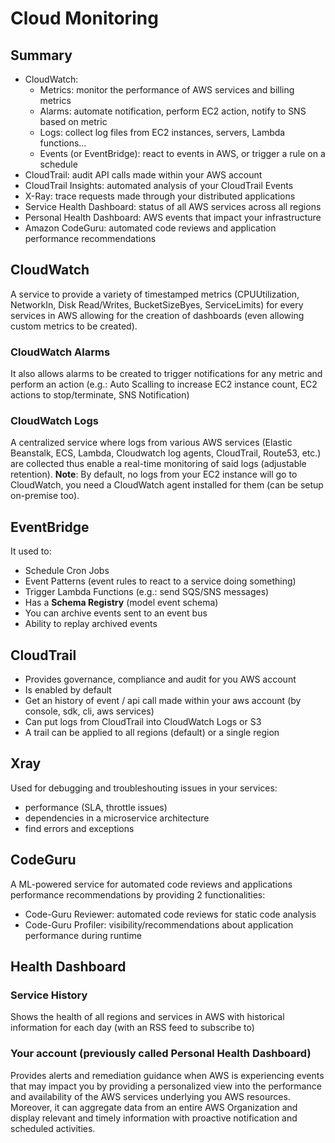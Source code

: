 # Cloud Monitoring

## Summary

- CloudWatch:
  - Metrics: monitor the performance of AWS services and billing metrics
  - Alarms: automate notification, perform EC2 action, notify to SNS based on metric
  - Logs: collect log files from EC2 instances, servers, Lambda functions…
  - Events (or EventBridge): react to events in AWS, or trigger a rule on a schedule
- CloudTrail: audit API calls made within your AWS account
- CloudTrail Insights: automated analysis of your CloudTrail Events
- X-Ray: trace requests made through your distributed applications
- Service Health Dashboard: status of all AWS services across all regions
- Personal Health Dashboard: AWS events that impact your infrastructure
- Amazon CodeGuru: automated code reviews and application performance recommendations

## CloudWatch

A service to provide a variety of timestamped metrics (CPUUtilization, NetworkIn, Disk Read/Writes, BucketSizeByes, ServiceLimits) for every services in AWS allowing for the creation of dashboards (even allowing custom metrics to be created).


### CloudWatch Alarms
It also allows alarms to be created to trigger notifications for any metric and perform an action (e.g.: Auto Scalling to increase EC2 instance count, EC2 actions to stop/terminate, SNS Notification)

### CloudWatch Logs

A centralized service where logs from various AWS services (Elastic Beanstalk, ECS, Lambda, Cloudwatch log agents, CloudTrail, Route53, etc.) are collected thus enable a real-time monitoring of said logs (adjustable retention).
**Note**: By default, no logs from your EC2 instance will go to CloudWatch, you need a CloudWatch agent installed for them (can be setup on-premise too).


## EventBridge

It used to:
- Schedule Cron Jobs
- Event Patterns (event rules to react to a service doing something)
- Trigger Lambda Functions (e.g.: send SQS/SNS messages)
- Has a **Schema Registry** (model event schema)
- You can archive events sent to an event bus
- Ability to replay archived events

## CloudTrail

- Provides governance, compliance and audit for you AWS account
- Is enabled by default
- Get an history of event / api call made within your aws account (by console, sdk, cli, aws services)
- Can put logs from CloudTrail into CloudWatch Logs or S3
- A trail can be applied to all regions (default) or a single region

## Xray

Used for debugging and troubleshouting issues in your services:
- performance (SLA, throttle issues)
- dependencies in a microservice architecture
- find errors and exceptions

## CodeGuru

A ML-powered service for automated code reviews and applications performance recommendations by providing 2 functionalities:
- Code-Guru Reviewer: automated code reviews for static code analysis
- Code-Guru Profiler: visibility/recommendations about application performance during runtime

## Health Dashboard

### Service History
Shows the health of all regions and services in AWS with historical information for each day (with an RSS feed to subscribe to)

### Your account (previously called Personal Health Dashboard)

Provides alerts and remediation guidance when AWS is experiencing events that may impact you by providing a personalized view into the performance and availability of the AWS services underlying you AWS resources. Moreover, it can aggregate data from an entire AWS Organization and display relevant and timely information with proactive notification and scheduled activities.
